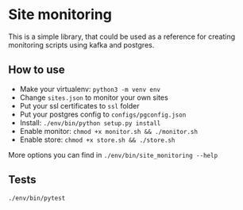 # Site monitoring
This is a simple library, that could be used as a reference for creating monitoring scripts using kafka and postgres.

##  How to use
- Make your virtualenv: `python3 -m venv env`
- Change `sites.json` to monitor your own sites
- Put your ssl certificates to `ssl` folder
- Put your postgres config to `configs/pgconfig.json`
- Install: `./env/bin/python setup.py install`
- Enable monitor: `chmod +x monitor.sh && ./monitor.sh`
- Enable store: `chmod +x store.sh && ./store.sh`

More options you can find in `./env/bin/site_monitoring --help`

## Tests
`./env/bin/pytest`
